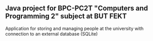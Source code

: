## Java project for BPC-PC2T "Computers and Programming 2" subject at BUT FEKT 

Application for storing and managing people at the university with connection to an external database (SQLite)
